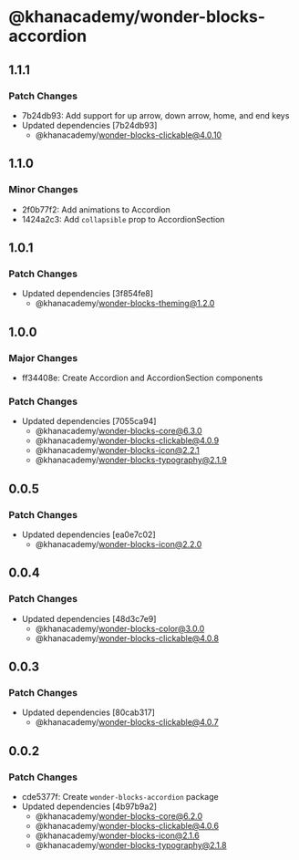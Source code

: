 # @khanacademy/wonder-blocks-accordion

## 1.1.1

### Patch Changes

-   7b24db93: Add support for up arrow, down arrow, home, and end keys
-   Updated dependencies [7b24db93]
    -   @khanacademy/wonder-blocks-clickable@4.0.10

## 1.1.0

### Minor Changes

-   2f0b77f2: Add animations to Accordion
-   1424a2c3: Add `collapsible` prop to AccordionSection

## 1.0.1

### Patch Changes

-   Updated dependencies [3f854fe8]
    -   @khanacademy/wonder-blocks-theming@1.2.0

## 1.0.0

### Major Changes

-   ff34408e: Create Accordion and AccordionSection components

### Patch Changes

-   Updated dependencies [7055ca94]
    -   @khanacademy/wonder-blocks-core@6.3.0
    -   @khanacademy/wonder-blocks-clickable@4.0.9
    -   @khanacademy/wonder-blocks-icon@2.2.1
    -   @khanacademy/wonder-blocks-typography@2.1.9

## 0.0.5

### Patch Changes

-   Updated dependencies [ea0e7c02]
    -   @khanacademy/wonder-blocks-icon@2.2.0

## 0.0.4

### Patch Changes

-   Updated dependencies [48d3c7e9]
    -   @khanacademy/wonder-blocks-color@3.0.0
    -   @khanacademy/wonder-blocks-clickable@4.0.8

## 0.0.3

### Patch Changes

-   Updated dependencies [80cab317]
    -   @khanacademy/wonder-blocks-clickable@4.0.7

## 0.0.2

### Patch Changes

-   cde5377f: Create `wonder-blocks-accordion` package
-   Updated dependencies [4b97b9a2]
    -   @khanacademy/wonder-blocks-core@6.2.0
    -   @khanacademy/wonder-blocks-clickable@4.0.6
    -   @khanacademy/wonder-blocks-icon@2.1.6
    -   @khanacademy/wonder-blocks-typography@2.1.8
